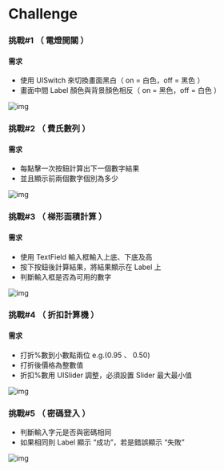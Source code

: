 # Challenge
### 挑戰#1 （ 電燈開關 ）

#### 需求

* 使用 UISwitch 來切換畫面黑白（ on = 白色，off = 黑色 ）
* 畫面中間 Label 顏色與背景顏色相反（ on = 黑色，off = 白色 ）

![img](https://github.com/Jesx/Challenge/blob/master/SwitchButton/SwitchButton.gif)

### 挑戰#2 （ 費氏數列 ）

#### 需求

* 每點擊一次按鈕計算出下一個數字結果
* 並且顯示前兩個數字個別為多少

![img](https://github.com/Jesx/Challenge/blob/master/Fibonacci/Fibonacci.gif)

### 挑戰#3 （ 梯形面積計算 ）

#### 需求

* 使用 TextField 輸入框輸入上底、下底及高
* 按下按鈕後計算結果，將結果顯示在 Label 上
* 判斷輸入框是否為可用的數字

![img](https://github.com/Jesx/Challenge/blob/master/AreaCalculator/AreaCalculator.gif)

### 挑戰#4 （ 折扣計算機 ）

#### 需求

* 打折%數到小數點兩位 e.g.(0.95 、 0.50)
* 打折後價格為整數值
* 折扣%數用 UISlider 調整，必須設置 Slider 最大最小值

![img](https://github.com/Jesx/Challenge/blob/master/Discount/Discount.gif)

### 挑戰#5 （ 密碼登入 ）

* 判斷輸入字元是否與密碼相同
* 如果相同則 Label 顯示 “成功”，若是錯誤顯示 “失敗”

![img](https://github.com/Jesx/Challenge/blob/master/CompareCode/CompareCode.gif)
